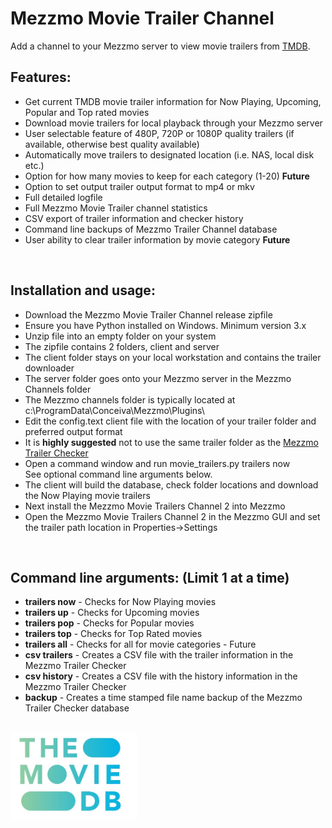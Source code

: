 # Mezzmo Movie Trailer Channel
Add a channel to your Mezzmo server to view movie trailers from <a href="https://www.themoviedb.org/">TMDB</a>.  


## Features:

- Get current TMDB movie trailer information for Now Playing, Upcoming, Popular and Top rated movies
- Download movie trailers for local playback through your Mezzmo server
- User selectable feature of 480P, 720P or 1080P quality trailers (if available, otherwise best quality available)
- Automatically move trailers to designated location (i.e. NAS, local disk etc.)
- Option for how many movies to keep for each category (1-20) <b>Future</b>
- Option to set output trailer output format to mp4 or mkv 
- Full detailed logfile
- Full Mezzmo Movie Trailer channel statistics
- CSV export of trailer information and checker history 
- Command line backups of Mezzmo Trailer Channel database
- User ability to clear trailer information by movie category <b>Future</b> 
<br/>

## Installation and usage:

-  Download the Mezzmo Movie Trailer Channel release zipfile
-  Ensure you have Python installed on Windows. Minimum version 3.x
-  Unzip file into an empty folder on your system
-  The zipfile contains 2 folders, client and server
-  The client folder stays on your local workstation and contains the trailer downloader
-  The server folder goes onto your Mezzmo server in the Mezzmo Channels folder
-  The Mezzmo channels folder is typically located at c:\ProgramData\Conceiva\Mezzmo\Plugins\   
-  Edit the config.text client file with the location of your trailer folder and preferred output format
-  It is <b>highly suggested</b> not to use the same trailer folder as the <a href="https://github.com/jbinkley60/MezzmoTrailerChecker/wiki">Mezzmo Trailer Checker</a>  
-  Open a command window and run movie_trailers.py trailers now<br/>
   See optional command line arguments below.
-  The client will build the database, check folder locations and download the Now Playing movie trailers
-  Next install the Mezzmo Movie Trailers Channel 2 into Mezzmo
-  Open the Mezzmo Movie Trailers Channel 2 in the Mezzmo GUI and set the trailer path location in Properties->Settings       

<br>
   
## Command line arguments:  (Limit 1 at a time)

- <b>trailers now</b>	-  Checks for Now Playing movies <br>
- <b>trailers up</b>    -  Checks for Upcoming movies <br>
- <b>trailers pop</b>   -  Checks for Popular movies <br>
- <b>trailers top</b>   -  Checks for Top Rated movies <br>
- <b>trailers all</b>   -  Checks for all for movie categories - Future <br> 
- <b>csv trailers</b>   -  Creates a CSV file with the trailer information in the Mezzmo Trailer Checker<br> 
- <b>csv history</b>    -  Creates a CSV file with the history information in the Mezzmo Trailer Checker<br>
- <b>backup</b>         -  Creates a time stamped file name backup of the Mezzmo Trailer Checker database <br> 
          
          

           
<br/><img src="tmdb.jpg" width="40%" height="40%">

